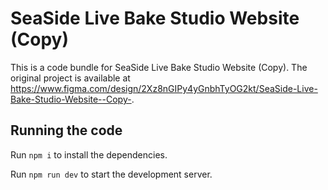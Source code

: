 
  # SeaSide Live Bake Studio Website (Copy)

  This is a code bundle for SeaSide Live Bake Studio Website (Copy). The original project is available at https://www.figma.com/design/2Xz8nGIPy4yGnbhTyOG2kt/SeaSide-Live-Bake-Studio-Website--Copy-.

  ## Running the code

  Run `npm i` to install the dependencies.

  Run `npm run dev` to start the development server.
  